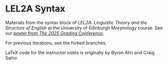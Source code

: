 # LEL2A Syntax

Materials from the syntax block of *LEL2A: Linguistic Theory and the Structure of English* at the University of Edinburgh Morphology course. See our [poster from *The 2025 Grading Conference*](https://docs.google.com/presentation/d/1WS10dRCoyXFNFtNE7sxSaHD1VRrz9NulWTMbiZg09hU/edit).

For previous iterations, see the forked branches.

LaTeX code for the instructor notes is originally by Byron Ahn and Craig Sailor.


